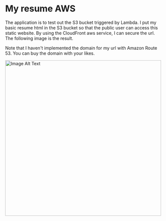 # My resume AWS

The application is to test out the S3 bucket triggered by Lambda. I put my basic resume html in the S3 bucket so that the public user can access this static website. By using the CloudFront aws service, I can secure the url. The following image is the result.

Note that I haven't implemented the domain for my url with Amazon Route 53. You can buy the domain with your likes.

<img src="https://github.com/JohnnyWeng/aws-S3/assets/91246617/e57dd464-35c6-44e2-8e53-277def49c911" alt="Image Alt Text" width="500">

